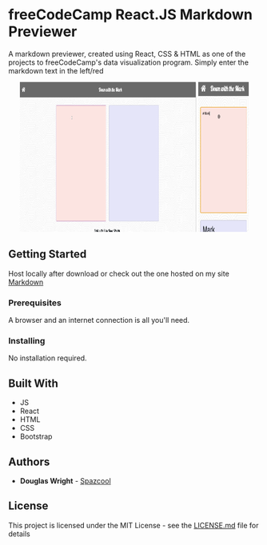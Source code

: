 # freeCodeCamp React.JS Markdown Previewer

A markdown previewer, created using React, CSS & HTML as one of the projects to freeCodeCamp's data visualization program. Simply enter the markdown text in the left/red 

<p align="center">
   <img width="70%" height="300vh" src="./public/images/desktop.gif">
   <img width="20%" height="300vh" src="./public/images/mobile.gif">
</p>

## Getting Started

Host locally after download or check out the one hosted on my site [Markdown](http://www.spazcool.com/markdown/)

### Prerequisites

A browser and an internet connection is all you'll need.

### Installing

No installation required.

## Built With

* JS
* React
* HTML
* CSS
* Bootstrap

## Authors

* **Douglas Wright** - [Spazcool](https://github.com/Spazcool)

## License

This project is licensed under the MIT License - see the [LICENSE.md](LICENSE.md) file for details

